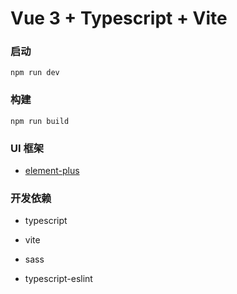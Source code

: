 # Vue 3 + Typescript + Vite


### 启动

```
npm run dev
```

### 构建

```
npm run build
```

### UI 框架

- [element-plus](https://element-plus.org/#/zh-CN)


### 开发依赖

- typescript

- vite

- sass

- typescript-eslint

